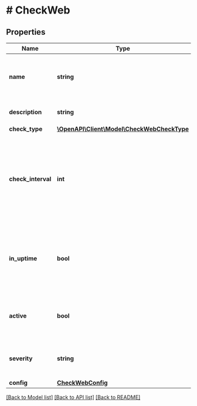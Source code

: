 # # CheckWeb

## Properties

Name | Type | Description | Notes
------------ | ------------- | ------------- | -------------
**name** | **string** | Unique name scoped to your account for the check | [optional]
**description** | **string** | Optional description field | [optional]
**check_type** | [**\OpenAPI\Client\Model\CheckWebCheckType**](CheckWebCheckType.md) |  | [optional]
**check_interval** | **int** | Number of seconds you want between check executions (minimum value is 60, depending on your subscription plan) | [optional] [default to 300]
**in_uptime** | **bool** | Used to determine if check should affect account wide availability calculations | [optional] [default to true]
**active** | **bool** | Used to determine if check should be scheduled to execute | [optional] [default to true]
**severity** | **string** | Severity level threshold for sending notifications. | [optional] [default to 'critical']
**config** | [**CheckWebConfig**](CheckWebConfig.md) |  | [optional]

[[Back to Model list]](../../README.md#models) [[Back to API list]](../../README.md#endpoints) [[Back to README]](../../README.md)
